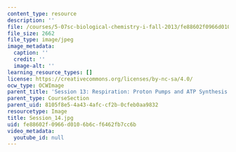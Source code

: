 ```yaml
---
content_type: resource
description: ''
file: /courses/5-07sc-biological-chemistry-i-fall-2013/fe88602f0966d0106b6cf6462fb7cc6b_Session_14.jpg
file_size: 2662
file_type: image/jpeg
image_metadata:
  caption: ''
  credit: ''
  image-alt: ''
learning_resource_types: []
license: https://creativecommons.org/licenses/by-nc-sa/4.0/
ocw_type: OCWImage
parent_title: 'Session 13: Respiration: Proton Pumps and ATP Synthesis'
parent_type: CourseSection
parent_uid: 8105f8e5-4a43-4afc-cf2b-0cfeb0aa9832
resourcetype: Image
title: Session_14.jpg
uid: fe88602f-0966-d010-6b6c-f6462fb7cc6b
video_metadata:
  youtube_id: null
---
```

